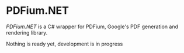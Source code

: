 # PDFium.NET
*PDFium.NET* is a C# wrapper for PDFium, Google's PDF generation and rendering library.

Nothing is ready yet, development is in progress
